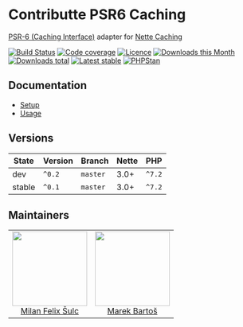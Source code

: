 # Contributte PSR6 Caching

[PSR-6 (Caching Interface)](https://www.php-fig.org/psr/psr-6/) adapter for [Nette Caching](https://github.com/nette/caching)

[![Build Status](https://img.shields.io/travis/contributte/psr6-caching.svg?style=flat-square)](https://travis-ci.org/contributte/psr6-caching)
[![Code coverage](https://img.shields.io/coveralls/contributte/psr6-caching.svg?style=flat-square)](https://coveralls.io/r/contributte/psr6-caching)
[![Licence](https://img.shields.io/packagist/l/contributte/psr6-caching.svg?style=flat-square)](https://packagist.org/packages/contributte/psr6-caching)
[![Downloads this Month](https://img.shields.io/packagist/dm/contributte/psr6-caching.svg?style=flat-square)](https://packagist.org/packages/contributte/psr6-caching)
[![Downloads total](https://img.shields.io/packagist/dt/contributte/psr6-caching.svg?style=flat-square)](https://packagist.org/packages/contributte/psr6-caching)
[![Latest stable](https://img.shields.io/packagist/v/contributte/psr6-caching.svg?style=flat-square)](https://packagist.org/packages/contributte/psr6-caching)
[![PHPStan](https://img.shields.io/badge/PHPStan-enabled-brightgreen.svg?style=flat-square)](https://github.com/phpstan/phpstan)

## Documentation

- [Setup](.docs/README.md#setup)
- [Usage](.docs/README.md#usage)

## Versions

| State       | Version | Branch   | Nette | PHP     |
|-------------|---------|----------|-------|---------|
| dev         | `^0.2`  | `master` | 3.0+  | `^7.2`  |
| stable      | `^0.1`  | `master` | 3.0+  | `^7.2`  |

## Maintainers

<table>
  <tbody>
    <tr>
      <td align="center">
        <a href="https://github.com/f3l1x">
            <img width="150" height="150" src="https://avatars2.githubusercontent.com/u/538058?v=3&s=150">
        </a>
        </br>
        <a href="https://github.com/f3l1x">Milan Felix Šulc</a>
      </td>
      <td align="center">
        <a href="https://github.com/mabar">
            <img width="150" height="150" src="https://avatars0.githubusercontent.com/u/20974277?s=150&v=4">
        </a>
        </br>
        <a href="https://github.com/mabar">Marek Bartoš</a>
      </td>
    </tr>
  </tbody>
</table>
